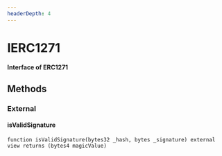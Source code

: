 ```yaml
---
headerDepth: 4
---
```


# IERC1271

**Interface of ERC1271**

## Methods

### External

#### isValidSignature

```solidity:no-line-numbers
function isValidSignature(bytes32 _hash, bytes _signature) external view returns (bytes4 magicValue)
```

